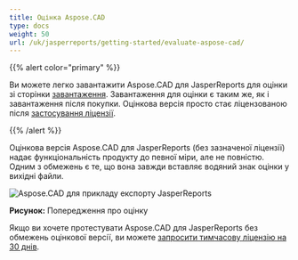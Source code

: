 ```yaml
---
title: Оцінка Aspose.CAD
type: docs
weight: 50
url: /uk/jasperreports/getting-started/evaluate-aspose-cad/
---
```


{{% alert color="primary" %}}

Ви можете легко завантажити Aspose.CAD для JasperReports для оцінки зі сторінки [завантаження](https://downloads.aspose.com/cad/jasperreports). Завантаження для оцінки є таким же, як і завантаження після покупки. Оцінкова версія просто стає ліцензованою після [застосування ліцензії](/cad/jasperreports/licensing/).

{{% /alert %}}

Оцінкова версія Aspose.CAD для JasperReports (без зазначеної ліцензії) надає функціональність продукту до певної міри, але не повністю. Одним з обмежень є те, що вона завжди вставляє водяний знак оцінки у вихідні файли.

![Aspose.CAD для прикладу експорту JasperReports](/cad/_assets/jasper/AreaChartReport.jpg)

**Рисунок:** Попередження про оцінку

Якщо ви хочете протестувати Aspose.CAD для JasperReports без обмежень оцінкової версії, ви можете [запросити тимчасову ліцензію на 30 днів](https://purchase.aspose.com/temporary-license).
